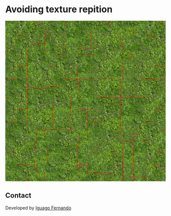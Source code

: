 # Avoiding texture repition
 
<img src="/1.png?raw=true" width="800"/>

## Contact

Developed by [Iguago Fernando](https://iguagofernando.wordpress.com/)